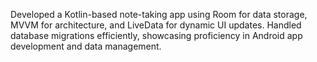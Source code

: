 Developed a Kotlin-based note-taking app using Room for data storage, MVVM for architecture, and LiveData for dynamic UI updates. Handled database migrations efficiently, showcasing proficiency in Android app development and data management.
